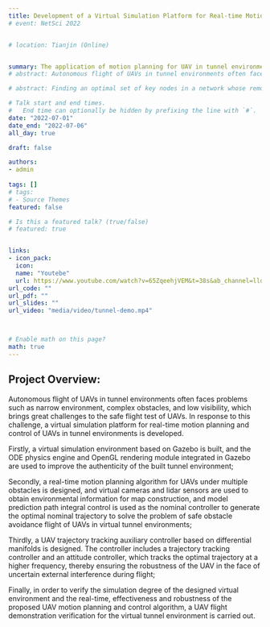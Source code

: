 ```yaml
---
title: Development of a Virtual Simulation Platform for Real-time Motion Planning of Unmanned Aerial Vehicles in Alleyway Environments
# event: NetSci 2022


# location: Tianjin (Online)


summary: The application of motion planning for UAV in tunnel environment（Note:The video loading is slow, please wait!）
# abstract: Autonomous flight of UAVs in tunnel environments often faces problems such as narrow environment, complex obstacles, and low visibility, which brings great challenges to the safe flight test of UAVs. In response to this challenge, a virtual simulation platform for real-time motion planning and control of UAVs in tunnel environments is developed. Its overall flow chart is shown in Figure 1. First, a virtual simulation environment based on Gazebo is built, and the ODE physics engine and OpenGL rendering module integrated in Gazebo are used to improve the authenticity of the built tunnel environment; secondly, a real-time motion planning algorithm for UAVs under multiple obstacles is designed, and virtual cameras and lidar sensors are used to obtain environmental information for map construction, and model prediction path integral control is used as the nominal controller to generate the optimal nominal trajectory to solve the problem of safe obstacle avoidance flight of UAVs in virtual tunnel environments; thirdly, a UAV trajectory tracking auxiliary controller based on differential manifolds is designed. The controller includes a trajectory tracking controller and an attitude controller, which tracks the optimal trajectory at a higher frequency, thereby ensuring the robustness of the UAV in the face of uncertain external interference during flight; finally, in order to verify the simulation degree of the designed virtual environment and the real-time, effectiveness and robustness of the proposed UAV motion planning and control algorithm, a UAV flight demonstration verification for the virtual tunnel environment is carried out.

# abstract: Finding an optimal set of key nodes in a network whose removal from the network would dismantle the network is one of the fundamental research problems of Network Science. In this paper, we introduce an entanglement-based dismantling framework, which captures the network's transport properties and enables new insights into the intrinsic topological features of the complex system.

# Talk start and end times.
#   End time can optionally be hidden by prefixing the line with `#`.
date: "2022-07-01"
date_end: "2022-07-06"
all_day: true

draft: false

authors: 
- admin
  
tags: []
# tags:
# - Source Themes
featured: false

# Is this a featured talk? (true/false)
# featured: true


links:
- icon_pack: 
  icon: 
  name: "Youtebe"
  url: https://www.youtube.com/watch?v=65ZqeehjVEM&t=38s&ab_channel=lldddl
url_code: ""
url_pdf: ""
url_slides: ""
url_video: "media/video/tunnel-demo.mp4"



# Enable math on this page?
math: true
---
```


## Project Overview:

Autonomous flight of UAVs in tunnel environments often faces problems such as narrow environment, complex obstacles, and low visibility, which brings great challenges to the safe flight test of UAVs. In response to this challenge, a virtual simulation platform for real-time motion planning and control of UAVs in tunnel environments is developed.

Firstly, a virtual simulation environment based on Gazebo is built, and the ODE physics engine and OpenGL rendering module integrated in Gazebo are used to improve the authenticity of the built tunnel environment; 

Secondly, a real-time motion planning algorithm for UAVs under multiple obstacles is designed, and virtual cameras and lidar sensors are used to obtain environmental information for map construction, and model prediction path integral control is used as the nominal controller to generate the optimal nominal trajectory to solve the problem of safe obstacle avoidance flight of UAVs in virtual tunnel environments; 

Thirdly, a UAV trajectory tracking auxiliary controller based on differential manifolds is designed. The controller includes a trajectory tracking controller and an attitude controller, which tracks the optimal trajectory at a higher frequency, thereby ensuring the robustness of the UAV in the face of uncertain external interference during flight;

Finally, in order to verify the simulation degree of the designed virtual environment and the real-time, effectiveness and robustness of the proposed UAV motion planning and control algorithm, a UAV flight demonstration verification for the virtual tunnel environment is carried out.
